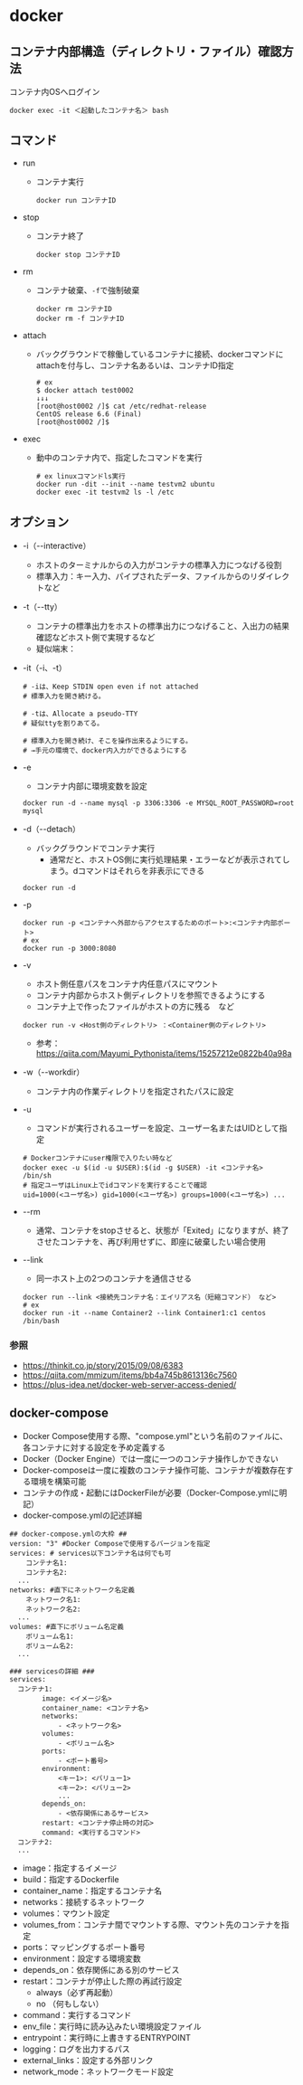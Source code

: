 # docker

## コンテナ内部構造（ディレクトリ・ファイル）確認方法
コンテナ内OSへログイン
```shell
docker exec -it ＜起動したコンテナ名＞ bash
```

## コマンド
* run
  * コンテナ実行
    ```shell
    docker run コンテナID
    ```
* stop
  * コンテナ終了
    ```shell
    docker stop コンテナID
    ```
* rm
  * コンテナ破棄、`-f`で強制破棄
    ```shell
    docker rm コンテナID
    docker rm -f コンテナID
    ```
* attach
    * バックグラウンドで稼働しているコンテナに接続、dockerコマンドにattachを付与し、コンテナ名あるいは、コンテナID指定
        ```shell
        # ex
        $ docker attach test0002
        ↓↓↓
        [root@host0002 /]$ cat /etc/redhat-release
        CentOS release 6.6 (Final)
        [root@host0002 /]$
        ```

* exec
    * 動中のコンテナ内で、指定したコマンドを実行
        ```shell
        # ex linuxコマンドls実行
        docker run -dit --init --name testvm2 ubuntu
        docker exec -it testvm2 ls -l /etc
        ```

## オプション
* -i（--interactive）
    * ホストのターミナルからの入力がコンテナの標準入力につなげる役割
    * 標準入力：キー入力、パイプされたデータ、ファイルからのリダイレクトなど
* -t（--tty）
    * コンテナの標準出力をホストの標準出力につなげること、入出力の結果確認などホスト側で実現するなど
    * 疑似端末：
* -it（-i、-t）
    ```shell
    # -iは、Keep STDIN open even if not attached
    # 標準入力を開き続ける。

    # -tは、Allocate a pseudo-TTY
    # 疑似ttyを割りあてる。

    # 標準入力を開き続け、そこを操作出来るようにする。
    # →手元の環境で、docker内入力ができるようにする
    ```

* -e
    * コンテナ内部に環境変数を設定
    ```shell
    docker run -d --name mysql -p 3306:3306 -e MYSQL_ROOT_PASSWORD=root mysql
    ```

* -d（--detach）
    * バックグラウンドでコンテナ実行
        * 通常だと、ホストOS側に実行処理結果・エラーなどが表示されてしまう。dコマンドはそれらを非表示にできる
    ```shell
    docker run -d
    ```

* -p
    ```shell
    docker run -p <コンテナへ外部からアクセスするためのポート>:<コンテナ内部ポート>
    # ex
    docker run -p 3000:8080
    ```

* -v
    * ホスト側任意パスをコンテナ内任意パスにマウント
    * コンテナ内部からホスト側ディレクトリを参照できるようにする
    * コンテナ上で作ったファイルがホストの方に残る　など
    ```shell
    docker run -v <Host側のディレクトリ> ：<Container側のディレクトリ>
    ```
    * 参考：https://qiita.com/Mayumi_Pythonista/items/15257212e0822b40a98a

* -w（--workdir）
  * コンテナ内の作業ディレクトリを指定されたパスに設定

* -u
  * コマンドが実行されるユーザーを設定、ユーザー名またはUIDとして指定
  ```shell
  # Dockerコンテナにuser権限で入りたい時など
  docker exec -u $(id -u $USER):$(id -g $USER) -it <コンテナ名> /bin/sh
  # 指定ユーザはLinux上でidコマンドを実行することで確認
  uid=1000(<ユーザ名>) gid=1000(<ユーザ名>) groups=1000(<ユーザ名>) ...
  ```

* --rm
    * 通常、コンテナをstopさせると、状態が「Exited」になりますが、終了させたコンテナを、再び利用せずに、即座に破棄したい場合使用

* --link
    * 同一ホスト上の2つのコンテナを通信させる
    ```shell
    docker run --link <接続先コンテナ名：エイリアス名（短縮コマンド） など>
    # ex
    docker run -it --name Container2 --link Container1:c1 centos /bin/bash
    ```

### 参照
* https://thinkit.co.jp/story/2015/09/08/6383
* https://qiita.com/mmizum/items/bb4a745b8613136c7560
* https://plus-idea.net/docker-web-server-access-denied/

## docker-compose
* Docker Compose使用する際、"compose.yml"という名前のファイルに、各コンテナに対する設定を予め定義する
* Docker（Docker Engine）では一度に一つのコンテナ操作しかできない
* Docker-composeは一度に複数のコンテナ操作可能、コンテナが複数存在する環境を構築可能
* コンテナの作成・起動にはDockerFileが必要（Docker-Compose.ymlに明記）
* docker-compose.ymlの記述詳細
```shell
## docker-compose.ymlの大枠 ##
version: "3" #Docker Composeで使用するバージョンを指定
services: # services以下コンテナ名は何でも可
    コンテナ名1:
    コンテナ名2:
  ...
networks: #直下にネットワーク名定義
    ネットワーク名1:
    ネットワーク名2:
  ...
volumes: #直下にボリューム名定義
    ボリューム名1:
    ボリューム名2:
  ...
```
```shell
### servicesの詳細 ###
services:
  コンテナ1:
        image: <イメージ名>
        container_name: <コンテナ名>
        networks:
            - <ネットワーク名>
        volumes:
            - <ボリューム名>
        ports:
            - <ポート番号>
        environment:
            <キー1>: <バリュー1>
            <キー2>: <バリュー2>
            ...
        depends_on:
            - <依存関係にあるサービス>
        restart: <コンテナ停止時の対応>
        command: <実行するコマンド>
  コンテナ2:
  ...
```
* image：指定するイメージ
* build：指定するDockerfile
* container_name：指定するコンテナ名
* networks：接続するネットワーク
* volumes：マウント設定
* volumes_from：コンテナ間でマウントする際、マウント先のコンテナを指定
* ports：マッピングするポート番号
* environment：設定する環境変数
* depends_on：依存関係にある別のサービス
* restart：コンテナが停止した際の再試行設定
    * always（必ず再起動）
    * no （何もしない）
* command：実行するコマンド
* env_file：実行時に読み込みたい環境設定ファイル
* entrypoint：実行時に上書きするENTRYPOINT
* logging：ログを出力するパス
* external_links：設定する外部リンク
* network_mode：ネットワークモード設定